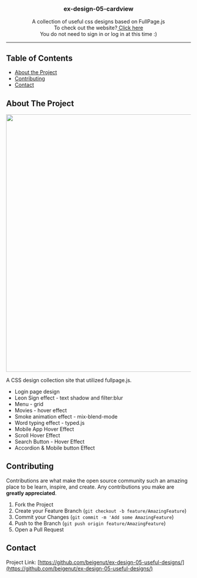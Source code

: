 <p align="center">
  <h3 align="center">ex-design-05-cardview</h3>
  <p align="center">
  A collection of useful css designs based on FullPage.js<br> 
  To check out the website?<a href="https://beigenut.github.io/ex-design-05-useful-designs/" target="_blank"> Click here</a> <br>
  You do not need to sign in or log in at this time :)
</p>
</p>

_ _ _


## Table of Contents

* [About the Project](#about-the-project)
* [Contributing](#contributing)
* [Contact](#contact)


## About The Project

<img src="https://drive.google.com/uc?export=view&id=1wiSfQSJkUKKFWvwyMryYNOz9pwGXXcnF" width="700px">

A CSS design collection site that utilized fullpage.js.

- Login page design
- Leon Sign effect - text shadow and filter:blur
- Menu - grid
- Movies - hover effect
- Smoke animation effect - mix-blend-mode
- Word typing effect - typed.js
- Mobile App Hover Effect
- Scroll Hover Effect
- Search Button - Hover Effect
- Accordion & Mobile button Effect


<!-- CONTRIBUTING -->
## Contributing

Contributions are what make the open source community such an amazing place to be learn, inspire, and create. Any contributions you make are **greatly appreciated**.

1. Fork the Project
2. Create your Feature Branch (`git checkout -b feature/AmazingFeature`)
3. Commit your Changes (`git commit -m 'Add some AmazingFeature`)
4. Push to the Branch (`git push origin feature/AmazingFeature`)
5. Open a Pull Request



<!-- CONTACT -->
## Contact

Project Link: [https://github.com/beigenut/ex-design-05-useful-designs/](https://github.com/beigenut/ex-design-05-useful-designs/)




<!-- MARKDOWN LINKS & IMAGES -->
[product-screenshot]: https://drive.google.com/uc?export=view&id=1Q3FBXvmNSsXFkwXTLIlgXuNo7QQ47QfZ
